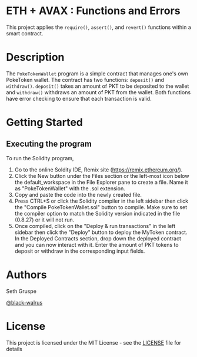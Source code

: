 # ETH + AVAX : Functions and Errors
This project applies the `require()`, `assert()`, and `revert()` functions within a smart contract.

# Description
The `PokeTokenWallet` program is a simple contract that manages one's own PokeToken wallet. 
The contract has two functions: `deposit()` and `withdraw()`. `deposit()` takes an amount of PKT to be deposited to the wallet and `withdraw()` withdraws an amount of PKT from the wallet. Both functions have error checking to ensure that each transaction is valid.  

# Getting Started 

## Executing the program 

To run the Solidity program, 

1. Go to the online Soldity IDE, Remix site (https://remix.ethereum.org/).
2. Click the New button under the Files section or the left-most icon below the default_workspace in the File Explorer pane to create a file. Name it as "PokeTokenWallet" with the .sol extension. 
3. Copy and paste the code into the newly created file. 
4. Press CTRL+S or click the Solidity compiler in the left sidebar then click the "Compile PokeTokenWallet.sol" button to compile. Make sure to set the compiler option to match the Solidity version indicated in the file (0.8.27) or it will not run.
5. Once compiled, click on the "Deploy & run transactions" in the left sidebar then click the "Deploy" button to deploy the MyToken contract. In the Deployed Contracts section, drop down the deployed contract and you can now interact with it. Enter the amount of PKT tokens to deposit or withdraw in the corresponding input fields.

# Authors
Seth Gruspe

[@black-walrus](https://github.com/black-walrus)

# License
This project is licensed under the MIT License - see the [LICENSE](LICENSE) file for details